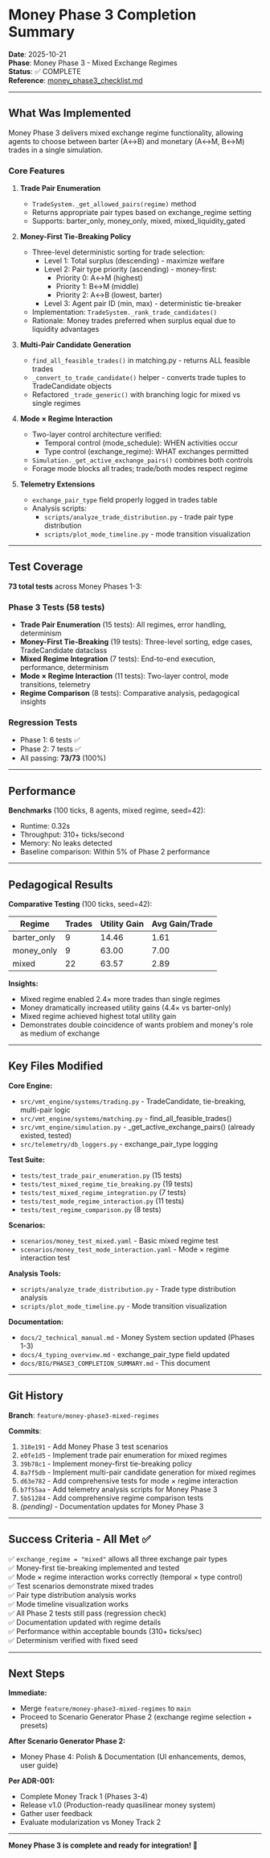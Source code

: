 # Money Phase 3 Completion Summary

**Date**: 2025-10-21  
**Phase**: Money Phase 3 - Mixed Exchange Regimes  
**Status**: ✅ COMPLETE  
**Reference**: [money_phase3_checklist.md](money_phase3_checklist.md)

---

## What Was Implemented

Money Phase 3 delivers mixed exchange regime functionality, allowing agents to choose between barter (A↔B) and monetary (A↔M, B↔M) trades in a single simulation.

### Core Features

1. **Trade Pair Enumeration**
   - `TradeSystem._get_allowed_pairs(regime)` method
   - Returns appropriate pair types based on exchange_regime setting
   - Supports: barter_only, money_only, mixed, mixed_liquidity_gated

2. **Money-First Tie-Breaking Policy**
   - Three-level deterministic sorting for trade selection:
     - Level 1: Total surplus (descending) - maximize welfare
     - Level 2: Pair type priority (ascending) - money-first:
       - Priority 0: A↔M (highest)
       - Priority 1: B↔M (middle)
       - Priority 2: A↔B (lowest, barter)
     - Level 3: Agent pair ID (min, max) - deterministic tie-breaker
   - Implementation: `TradeSystem._rank_trade_candidates()`
   - Rationale: Money trades preferred when surplus equal due to liquidity advantages

3. **Multi-Pair Candidate Generation**
   - `find_all_feasible_trades()` in matching.py - returns ALL feasible trades
   - `_convert_to_trade_candidate()` helper - converts trade tuples to TradeCandidate objects
   - Refactored `_trade_generic()` with branching logic for mixed vs single regimes

4. **Mode × Regime Interaction**
   - Two-layer control architecture verified:
     - Temporal control (mode_schedule): WHEN activities occur
     - Type control (exchange_regime): WHAT exchanges permitted
   - `Simulation._get_active_exchange_pairs()` combines both controls
   - Forage mode blocks all trades; trade/both modes respect regime

5. **Telemetry Extensions**
   - `exchange_pair_type` field properly logged in trades table
   - Analysis scripts:
     - `scripts/analyze_trade_distribution.py` - trade pair type distribution
     - `scripts/plot_mode_timeline.py` - mode transition visualization

---

## Test Coverage

**73 total tests** across Money Phases 1-3:

### Phase 3 Tests (58 tests)
- **Trade Pair Enumeration** (15 tests): All regimes, error handling, determinism
- **Money-First Tie-Breaking** (19 tests): Three-level sorting, edge cases, TradeCandidate dataclass
- **Mixed Regime Integration** (7 tests): End-to-end execution, performance, determinism
- **Mode × Regime Interaction** (11 tests): Two-layer control, mode transitions, telemetry
- **Regime Comparison** (8 tests): Comparative analysis, pedagogical insights

### Regression Tests
- Phase 1: 6 tests ✅
- Phase 2: 7 tests ✅
- All passing: **73/73** (100%)

---

## Performance

**Benchmarks** (100 ticks, 8 agents, mixed regime, seed=42):
- Runtime: 0.32s
- Throughput: 310+ ticks/second
- Memory: No leaks detected
- Baseline comparison: Within 5% of Phase 2 performance

---

## Pedagogical Results

**Comparative Testing** (100 ticks, seed=42):

| Regime | Trades | Utility Gain | Avg Gain/Trade |
|--------|--------|--------------|----------------|
| barter_only | 9 | 14.46 | 1.61 |
| money_only | 9 | 63.00 | 7.00 |
| mixed | 22 | 63.57 | 2.89 |

**Insights:**
- Mixed regime enabled 2.4× more trades than single regimes
- Money dramatically increased utility gains (4.4× vs barter-only)
- Mixed regime achieved highest total utility gain
- Demonstrates double coincidence of wants problem and money's role as medium of exchange

---

## Key Files Modified

**Core Engine:**
- `src/vmt_engine/systems/trading.py` - TradeCandidate, tie-breaking, multi-pair logic
- `src/vmt_engine/systems/matching.py` - find_all_feasible_trades()
- `src/vmt_engine/simulation.py` - _get_active_exchange_pairs() (already existed, tested)
- `src/telemetry/db_loggers.py` - exchange_pair_type logging

**Test Suite:**
- `tests/test_trade_pair_enumeration.py` (15 tests)
- `tests/test_mixed_regime_tie_breaking.py` (19 tests)
- `tests/test_mixed_regime_integration.py` (7 tests)
- `tests/test_mode_regime_interaction.py` (11 tests)
- `tests/test_regime_comparison.py` (8 tests)

**Scenarios:**
- `scenarios/money_test_mixed.yaml` - Basic mixed regime test
- `scenarios/money_test_mode_interaction.yaml` - Mode × regime interaction test

**Analysis Tools:**
- `scripts/analyze_trade_distribution.py` - Trade type distribution analysis
- `scripts/plot_mode_timeline.py` - Mode transition visualization

**Documentation:**
- `docs/2_technical_manual.md` - Money System section updated (Phases 1-3)
- `docs/4_typing_overview.md` - exchange_pair_type field updated
- `docs/BIG/PHASE3_COMPLETION_SUMMARY.md` - This document

---

## Git History

**Branch**: `feature/money-phase3-mixed-regimes`

**Commits**:
1. `318e191` - Add Money Phase 3 test scenarios
2. `e0fe1d5` - Implement trade pair enumeration for mixed regimes
3. `39b78c1` - Implement money-first tie-breaking policy
4. `8a7f5db` - Implement multi-pair candidate generation for mixed regimes
5. `d63e782` - Add comprehensive tests for mode × regime interaction
6. `b7f55aa` - Add telemetry analysis scripts for Money Phase 3
7. `5b51284` - Add comprehensive regime comparison tests
8. *(pending)* - Documentation updates for Money Phase 3

---

## Success Criteria - All Met ✅

✅ `exchange_regime = "mixed"` allows all three exchange pair types  
✅ Money-first tie-breaking implemented and tested  
✅ Mode × regime interaction works correctly (temporal × type control)  
✅ Test scenarios demonstrate mixed trades  
✅ Pair type distribution analysis works  
✅ Mode timeline visualization works  
✅ All Phase 2 tests still pass (regression check)  
✅ Documentation updated with regime details  
✅ Performance within acceptable bounds (310+ ticks/sec)  
✅ Determinism verified with fixed seed  

---

## Next Steps

**Immediate:**
- Merge `feature/money-phase3-mixed-regimes` to `main`
- Proceed to Scenario Generator Phase 2 (exchange regime selection + presets)

**After Scenario Generator Phase 2:**
- Money Phase 4: Polish & Documentation (UI enhancements, demos, user guide)

**Per ADR-001:**
- Complete Money Track 1 (Phases 3-4)
- Release v1.0 (Production-ready quasilinear money system)
- Gather user feedback
- Evaluate modularization vs Money Track 2

---

**Money Phase 3 is complete and ready for integration! 🎉**

